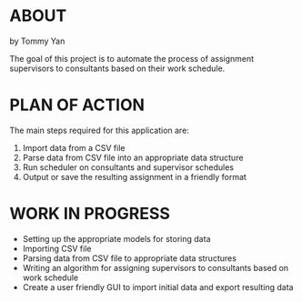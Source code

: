 # ABOUT #
by Tommy Yan

The goal of this project is to automate the process of assignment supervisors to consultants based on their work schedule.

# PLAN OF ACTION #

The main steps required for this application are:

1. Import data from a CSV file
2. Parse data from CSV file into an appropriate data structure
3. Run scheduler on consultants and supervisor schedules
4. Output or save the resulting assignment in a friendly format

# WORK IN PROGRESS #

* Setting up the appropriate models for storing data
* Importing CSV file
* Parsing data from CSV file to appropriate data structures
* Writing an algorithm for assigning supervisors to consultants based on work schedule
* Create a user friendly GUI to import initial data and export resulting data

